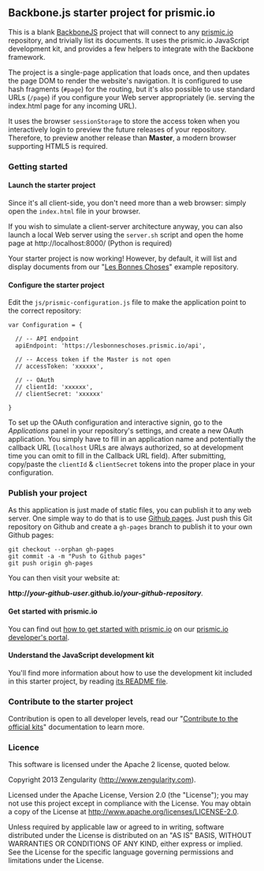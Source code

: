 ## Backbone.js starter project for prismic.io

This is a blank [BackboneJS](http://backbonejs.org/) project that will connect to any [prismic.io](https://prismic.io) repository, and trivially list its documents. It uses the prismic.io JavaScript development kit, and provides a few helpers to integrate with the Backbone framework.

The project is a single-page application that loads once, and then updates the page DOM to render the website's navigation. It is configured to use hash fragments (`#page`) for the routing, but it's also possible to use standard URLs (`/page`) if you configure your Web server appropriately (ie. serving the index.html page for any incoming URL).

It uses the browser `sessionStorage` to store the access token when you interactively login to preview the future releases of your repository. Therefore, to preview another release than **Master**, a modern browser supporting HTML5 is required.

### Getting started

#### Launch the starter project

Since it's all client-side, you don't need more than a web browser: simply open the `index.html` file in your browser.

If you wish to simulate a client-server architecture anyway, you can also launch a local Web server using the `server.sh` script and open the home page at http://localhost:8000/ (Python is required)

Your starter project is now working! However, by default, it will list and display documents from our "[Les Bonnes Choses](http://lesbonneschoses.prismic.me)" example repository.

#### Configure the starter project

Edit the `js/prismic-configuration.js` file to make the application point to the correct repository:

```
var Configuration = {

  // -- API endpoint
  apiEndpoint: 'https://lesbonneschoses.prismic.io/api',

  // -- Access token if the Master is not open
  // accessToken: 'xxxxxx',

  // -- OAuth
  // clientId: 'xxxxxx',
  // clientSecret: 'xxxxxx'

}
```

To set up the OAuth configuration and interactive signin, go to the _Applications_ panel in your repository's settings, and create a new OAuth application. You simply have to fill in an application name and potentially the callback URL (`localhost` URLs are always authorized, so at development time you can omit to fill in the Callback URL field). After submitting, copy/paste the `clientId` & `clientSecret` tokens into the proper place in your configuration.

### Publish your project

As this application is just made of static files, you can publish it to any web server. One simple way to do that is to use [Github pages](http://pages.github.com/). Just push this Git repository on Github and create a `gh-pages` branch to publish it to your own Github pages:

```
git checkout --orphan gh-pages
git commit -a -m "Push to Github pages"
git push origin gh-pages
```

You can then visit your website at:

**http://_your-github-user_.github.io/_your-github-repository_**.


#### Get started with prismic.io

You can find out [how to get started with prismic.io](https://developers.prismic.io/documentation/UjBaQsuvzdIHvE4D/getting-started) on our [prismic.io developer's portal](https://developers.prismic.io/).

#### Understand the JavaScript development kit

You'll find more information about how to use the development kit included in this starter project, by reading [its README file](https://github.com/prismicio/javascript-kit/blob/master/README.md).

### Contribute to the starter project

Contribution is open to all developer levels, read our "[Contribute to the official kits](https://developers.prismic.io/documentation/UszOeAEAANUlwFpp/contribute-to-the-official-kits)" documentation to learn more.

### Licence

This software is licensed under the Apache 2 license, quoted below.

Copyright 2013 Zengularity (http://www.zengularity.com).

Licensed under the Apache License, Version 2.0 (the "License"); you may not use this project except in compliance with the License. You may obtain a copy of the License at http://www.apache.org/licenses/LICENSE-2.0.

Unless required by applicable law or agreed to in writing, software distributed under the License is distributed on an "AS IS" BASIS, WITHOUT WARRANTIES OR CONDITIONS OF ANY KIND, either express or implied. See the License for the specific language governing permissions and limitations under the License.